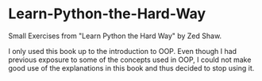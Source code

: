 # Learn-Python-the-Hard-Way
Small Exercises from "Learn Python the Hard Way" by Zed Shaw.

I only used this book up to the introduction to OOP. Even though I had previous exposure to some of the concepts used in OOP, I could not make good use of the explanations in this book and thus decided to stop using it. 
